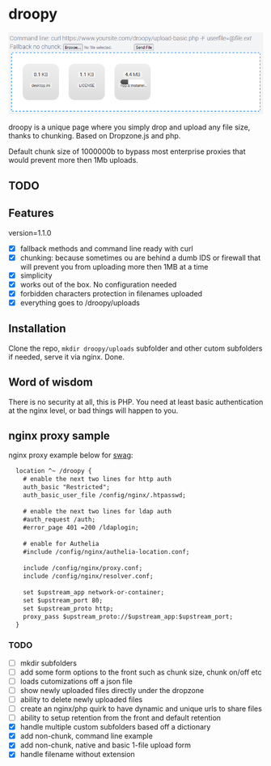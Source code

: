 # droopy
![drop files here](assets/front1.png)

droopy is a unique page where you simply drop and upload any file size, thanks to chunking. Based on Dropzone.js and php.

Default chunk size of 1000000b to bypass most enterprise proxies that would prevent more then 1Mb uploads.

## TODO

## Features
version=1.1.0

- [x] fallback methods and command line ready with curl
- [x] chunking: because sometimes ou are behind a dumb IDS or firewall that will prevent you from uploading more then 1MB at a time
- [x] simplicity
- [x] works out of the box. No configuration needed
- [x] forbidden characters protection in filenames uploaded
- [x] everything goes to /droopy/uploads

## Installation

Clone the repo, `mkdir droopy/uploads` subfolder and other cutom subfolders if needed, serve it via nginx. Done.

## Word of wisdom

There is no security at all, this is PHP. You need at least basic authentication at the nginx level, or bad things will happen to you.

## nginx proxy sample

nginx proxy example below for [swag](https://docs.linuxserver.io/images/docker-swag):
```
  location ^~ /droopy {
    # enable the next two lines for http auth
    auth_basic "Restricted";
    auth_basic_user_file /config/nginx/.htpasswd;

    # enable the next two lines for ldap auth
    #auth_request /auth;
    #error_page 401 =200 /ldaplogin;

    # enable for Authelia
    #include /config/nginx/authelia-location.conf;

    include /config/nginx/proxy.conf;
    include /config/nginx/resolver.conf;

    set $upstream_app network-or-container;
    set $upstream_port 80;
    set $upstream_proto http;
    proxy_pass $upstream_proto://$upstream_app:$upstream_port;
  }
```

### TODO
- [ ] mkdir subfolders
- [ ] add some form options to the front such as chunk size, chunk on/off etc
- [ ] loads cutomizations off a json file
- [ ] show newly uploaded files directly under the dropzone
- [ ] ability to delete newly uploaded files
- [ ] create an nginx/php quirk to have dynamic and unique urls to share files
- [ ] ability to setup retention from the front and default retention
- [x] handle multiple custom subfolders based off a dictionary
- [x] add non-chunk, command line example
- [x] add non-chunk, native and basic 1-file upload form
- [x] handle filename without extension
